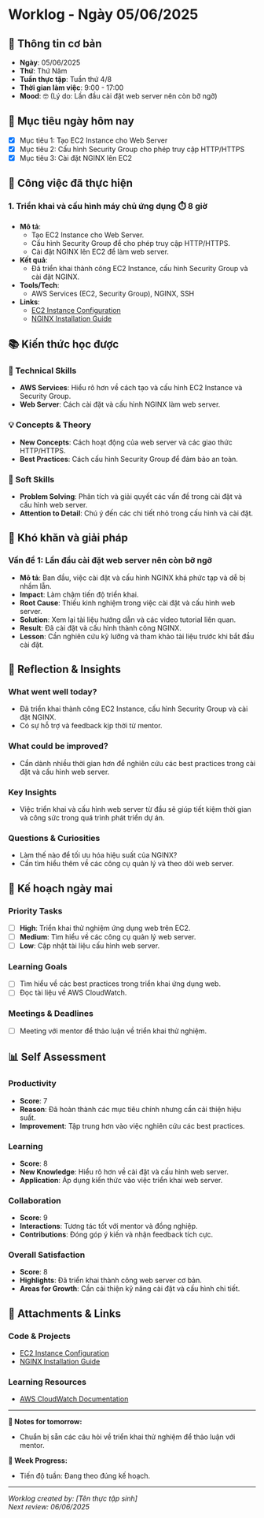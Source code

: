 # Worklog - Ngày 05/06/2025

## 📅 Thông tin cơ bản
- **Ngày**: 05/06/2025
- **Thứ**: Thứ Năm
- **Tuần thực tập**: Tuần thứ 4/8
- **Thời gian làm việc**: 9:00 - 17:00
- **Mood**: 🤓 (Lý do: Lần đầu cài đặt web server nên còn bỡ ngỡ)

## 🎯 Mục tiêu ngày hôm nay
- [x] Mục tiêu 1: Tạo EC2 Instance cho Web Server
- [x] Mục tiêu 2: Cấu hình Security Group cho phép truy cập HTTP/HTTPS
- [x] Mục tiêu 3: Cài đặt NGINX lên EC2

## 💼 Công việc đã thực hiện

### 1. Triển khai và cấu hình máy chủ ứng dụng ⏱️ 8 giờ
- **Mô tả**: 
  - Tạo EC2 Instance cho Web Server.
  - Cấu hình Security Group để cho phép truy cập HTTP/HTTPS.
  - Cài đặt NGINX lên EC2 để làm web server.
- **Kết quả**: 
  - Đã triển khai thành công EC2 Instance, cấu hình Security Group và cài đặt NGINX.
- **Tools/Tech**: 
  - AWS Services (EC2, Security Group), NGINX, SSH
- **Links**: 
  - [EC2 Instance Configuration](https://example.com/ec2-config)
  - [NGINX Installation Guide](https://example.com/nginx-install)

## 📚 Kiến thức học được

### 🔧 Technical Skills
- **AWS Services**: Hiểu rõ hơn về cách tạo và cấu hình EC2 Instance và Security Group.
- **Web Server**: Cách cài đặt và cấu hình NGINX làm web server.

### 💡 Concepts & Theory
- **New Concepts**: Cách hoạt động của web server và các giao thức HTTP/HTTPS.
- **Best Practices**: Cách cấu hình Security Group để đảm bảo an toàn.

### 🤝 Soft Skills
- **Problem Solving**: Phân tích và giải quyết các vấn đề trong cài đặt và cấu hình web server.
- **Attention to Detail**: Chú ý đến các chi tiết nhỏ trong cấu hình và cài đặt.

## 🚧 Khó khăn và giải pháp

### Vấn đề 1: Lần đầu cài đặt web server nên còn bỡ ngỡ
- **Mô tả**: Ban đầu, việc cài đặt và cấu hình NGINX khá phức tạp và dễ bị nhầm lẫn.
- **Impact**: Làm chậm tiến độ triển khai.
- **Root Cause**: Thiếu kinh nghiệm trong việc cài đặt và cấu hình web server.
- **Solution**: Xem lại tài liệu hướng dẫn và các video tutorial liên quan.
- **Result**: Đã cài đặt và cấu hình thành công NGINX.
- **Lesson**: Cần nghiên cứu kỹ lưỡng và tham khảo tài liệu trước khi bắt đầu cài đặt.

## 🤔 Reflection & Insights

### What went well today?
- Đã triển khai thành công EC2 Instance, cấu hình Security Group và cài đặt NGINX.
- Có sự hỗ trợ và feedback kịp thời từ mentor.

### What could be improved?
- Cần dành nhiều thời gian hơn để nghiên cứu các best practices trong cài đặt và cấu hình web server.

### Key Insights
- Việc triển khai và cấu hình web server từ đầu sẽ giúp tiết kiệm thời gian và công sức trong quá trình phát triển dự án.

### Questions & Curiosities
- Làm thế nào để tối ưu hóa hiệu suất của NGINX?
- Cần tìm hiểu thêm về các công cụ quản lý và theo dõi web server.

## 📅 Kế hoạch ngày mai

### Priority Tasks
- [ ] **High**: Triển khai thử nghiệm ứng dụng web trên EC2.
- [ ] **Medium**: Tìm hiểu về các công cụ quản lý web server.
- [ ] **Low**: Cập nhật tài liệu cấu hình web server.

### Learning Goals
- [ ] Tìm hiểu về các best practices trong triển khai ứng dụng web.
- [ ] Đọc tài liệu về AWS CloudWatch.

### Meetings & Deadlines
- [ ] Meeting với mentor để thảo luận về triển khai thử nghiệm.

## 📊 Self Assessment

### Productivity
- **Score**: 7
- **Reason**: Đã hoàn thành các mục tiêu chính nhưng cần cải thiện hiệu suất.
- **Improvement**: Tập trung hơn vào việc nghiên cứu các best practices.

### Learning
- **Score**: 8
- **New Knowledge**: Hiểu rõ hơn về cài đặt và cấu hình web server.
- **Application**: Áp dụng kiến thức vào việc triển khai web server.

### Collaboration
- **Score**: 9
- **Interactions**: Tương tác tốt với mentor và đồng nghiệp.
- **Contributions**: Đóng góp ý kiến và nhận feedback tích cực.

### Overall Satisfaction
- **Score**: 8
- **Highlights**: Đã triển khai thành công web server cơ bản.
- **Areas for Growth**: Cần cải thiện kỹ năng cài đặt và cấu hình chi tiết.

## 📎 Attachments & Links

### Code & Projects
- [EC2 Instance Configuration](https://example.com/ec2-config)
- [NGINX Installation Guide](https://example.com/nginx-install)

### Learning Resources
- [AWS CloudWatch Documentation](https://aws.amazon.com/cloudwatch/)

---

**📝 Notes for tomorrow:**
- Chuẩn bị sẵn các câu hỏi về triển khai thử nghiệm để thảo luận với mentor.

**🎯 Week Progress:**
- Tiến độ tuần: Đang theo đúng kế hoạch.

---
*Worklog created by: [Tên thực tập sinh]*  
*Next review: 06/06/2025*
